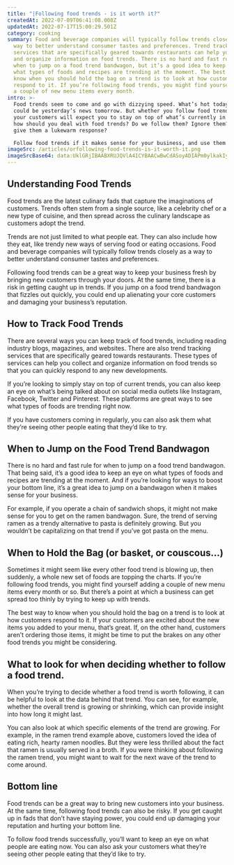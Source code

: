 ```yaml
---
title: "|Following food trends - is it worth it?"
createdAt: 2022-07-09T06:41:08.008Z
updatedAt: 2022-07-17T15:00:29.501Z
category: cooking
summary: Food and beverage companies will typically follow trends closely as a
  way to better understand consumer tastes and preferences. Trend tracking
  services that are specifically geared towards restaurants can help you collect
  and organize information on food trends. There is no hard and fast rule for
  when to jump on a food trend bandwagon, but it’s a good idea to keep an eye on
  what types of foods and recipes are trending at the moment. The best way to
  know when you should hold the bag on a trend is to look at how customers
  respond to it. If you’re following food trends, you might find yourself adding
  a couple of new menu items every month.
intro: >-
  Food trends seem to come and go with dizzying speed. What’s hot today
  could be yesterday’s news tomorrow. But whether you follow food trends or not,
  your customers will expect you to stay on top of what’s currently in vogue. So
  how should you deal with food trends? Do we follow them? Ignore them? Or just
  give them a lukewarm response?

  Follow food trends if it makes sense for your business, and use them as a way to stay ahead of competitors and gain new customers. Following trends gives your business an opportunity to attract new customers by keeping your place relevant with the latest tastes and preferences. At the same time, ignoring popular foods can also be risky as that can alienate potential patrons who are looking for those options when they come to dine at your establishment.
imageSrc: /articles/orfollowing-food-trends-is-it-worth-it.png
imageSrcBase64: data:UklGRjIBAABXRUJQVlA4ICYBAACwBwCdASoyADIAPm0ylkakIyIhKBv6qIANiWUAeQM+jGkGrwYovAReZOusM9RqjxVw+P0tlHd9OtyoJcDE/HnjjGRcFQgAAP77D0Vsn3lB5Sffs907FjmY+20e2x/yGe5J/5INJ3olzrkDgf4QU9UJBFv0Bjfw7Xc2PjtUuqj6NBsgQ3BJjHLX0MX7dN5HWoVDgBWValHqLKAbl7peMhddD5tNHcFZSZCj19S1Q9mFi1s4BgDTLLxiIDdSeNldOMRTm8ql1MS1Oevh7hHXTJPvx97BZVlXMBxo7C+zfOj3f0TKFD7a6rFT1MmrSn5THePp8dV8y0lZMcK7jj9k2NRnlpLsXBikOOvXulN1ZVtgUvg6queI1Fe6FiCVZ15iNpSSahAAAAA=;base64,
---
```


## Understanding Food Trends

Food trends are the latest culinary fads that capture the imaginations of customers. Trends often stem from a single source, like a celebrity chef or a new type of cuisine, and then spread across the culinary landscape as customers adopt the trend.

Trends are not just limited to what people eat. They can also include how they eat, like trendy new ways of serving food or eating occasions. Food and beverage companies will typically follow trends closely as a way to better understand consumer tastes and preferences.

Following food trends can be a great way to keep your business fresh by bringing new customers through your doors. At the same time, there is a risk in getting caught up in trends. If you jump on a food trend bandwagon that fizzles out quickly, you could end up alienating your core customers and damaging your business’s reputation.

## How to Track Food Trends

There are several ways you can keep track of food trends, including reading industry blogs, magazines, and websites. There are also trend tracking services that are specifically geared towards restaurants. These types of services can help you collect and organize information on food trends so that you can quickly respond to any new developments.

If you’re looking to simply stay on top of current trends, you can also keep an eye on what’s being talked about on social media outlets like Instagram, Facebook, Twitter and Pinterest. These platforms are great ways to see what types of foods are trending right now.

If you have customers coming in regularly, you can also ask them what they’re seeing other people eating that they’d like to try.

## When to Jump on the Food Trend Bandwagon

There is no hard and fast rule for when to jump on a food trend bandwagon. That being said, it’s a good idea to keep an eye on what types of foods and recipes are trending at the moment. And if you’re looking for ways to boost your bottom line, it’s a great idea to jump on a bandwagon when it makes sense for your business.

For example, if you operate a chain of sandwich shops, it might not make sense for you to get on the ramen bandwagon. Sure, the trend of serving ramen as a trendy alternative to pasta is definitely growing. But you wouldn’t be capitalizing on that trend if you’ve got pasta on the menu.

## When to Hold the Bag (or basket, or couscous…)

Sometimes it might seem like every other food trend is blowing up, then suddenly, a whole new set of foods are topping the charts. If you’re following food trends, you might find yourself adding a couple of new menu items every month or so. But there’s a point at which a business can get spread too thinly by trying to keep up with trends.

The best way to know when you should hold the bag on a trend is to look at how customers respond to it. If your customers are excited about the new items you added to your menu, that’s great. If, on the other hand, customers aren’t ordering those items, it might be time to put the brakes on any other food trends you might be considering.

## What to look for when deciding whether to follow a food trend.

When you’re trying to decide whether a food trend is worth following, it can be helpful to look at the data behind that trend. You can see, for example, whether the overall trend is growing or shrinking, which can provide insight into how long it might last.

You can also look at which specific elements of the trend are growing. For example, in the ramen trend example above, customers loved the idea of eating rich, hearty ramen noodles. But they were less thrilled about the fact that ramen is usually served in a broth. If you were thinking about following the ramen trend, you might want to wait for the next wave of the trend to come around.

## Bottom line

Food trends can be a great way to bring new customers into your business. At the same time, following food trends can also be risky. If you get caught up in fads that don’t have staying power, you could end up damaging your reputation and hurting your bottom line.

To follow food trends successfully, you’ll want to keep an eye on what people are eating now. You can also ask your customers what they’re seeing other people eating that they’d like to try.
